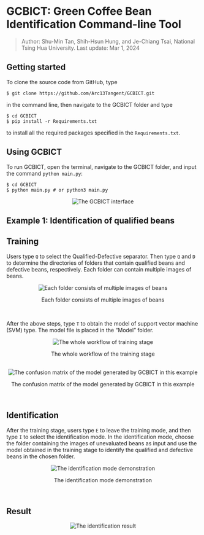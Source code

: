 # GCBICT: Green Coffee Bean Identification Command-line Tool
> Author: Shu-Min Tan, Shih-Hsun Hung, and Je-Chiang Tsai, National Tsing Hua University.
> Last update: Mar 1, 2024

## Getting started
To clone the source code from GitHub, type 
```console
$ git clone https://github.com/Arc13Tangent/GCBICT.git
```
in the command line, then navigate to the GCBICT folder and type 
```console
$ cd GCBICT
$ pip install -r Requirements.txt
```
to install all the required packages specified in the ```Requirements.txt```.

## Using GCBICT
To run GCBICT, open the terminal, navigate to the GCBICT folder, and input the command ```python main.py```:
```console
$ cd GCBICT
$ python main.py # or python3 main.py
```
<div align="center">
<img src="https://i.imgur.com/LJ7UPyF.jpeg" alt="The GCBICT interface">
</div>

## Example 1: Identification of qualified beans
## Training
Users type $\texttt{Q}$ to select the Qualified-Defective separator. Then type $\texttt{Q}$
and $\texttt{D}$ to determine the directories of folders that contain qualified beans
and defective beans, respectively. Each folder can contain multiple images of
beans.
<div align="center">
    <img src="https://imgur.com/GFhqhlQ.png" alt="Each folder consists of multiple images of beans"> 
    <p>Each folder consists of multiple images of beans</p>
</div>
<br> 

After the above steps, type $\texttt{T}$ to obtain the model of support vector machine (SVM) type. The model file is placed in the “Model” folder.
<div align="center">
    <img src="https://imgur.com/Ve8bUXZ.jpg" alt="The whole workflow of training stage"> 
    <p>The whole workflow of the training stage</p>
</div>
<br> 

<div align="center">
    <img src="https://imgur.com/8V3y6in.png" alt="The confusion matrix of the model generated by GCBICT in this example"> 
    <p>The confusion matrix of the model generated by GCBICT in this example</p>
</div>
<br> 

## Identification
After the training stage, users type $\texttt{E}$ to leave the training mode, and then type $\texttt{I}$ to select the identification mode. In the identification mode, choose the folder containing the images of unevaluated beans as input and use the model obtained in the training stage to identify the qualified and defective beans in the chosen folder.

<div align="center">
    <img src="https://imgur.com/25TkBbX.jpg" alt="The identification mode demonstration"> 
    <p>The identification mode demonstration</p>
</div>
<br> 

## Result
<center>
    <img src="https://imgur.com/0dk0OoE.png" alt="The identification result"> 
</center>
<br> 
